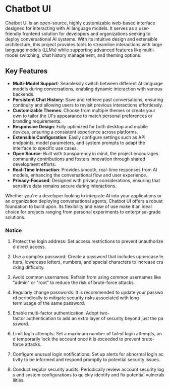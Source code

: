 # Chatbot UI

Chatbot UI is an open-source, highly customizable web-based interface designed for interacting with AI language models. It serves as a user-friendly frontend solution for developers and organizations seeking to deploy conversational AI systems. With its intuitive design and extensible architecture, this project provides tools to streamline interactions with large language models (LLMs) while supporting advanced features like multi-model switching, chat history management, and theming options.

## Key Features

- **Multi-Model Support**: Seamlessly switch between different AI language models during conversations, enabling dynamic interaction with various backends.
- **Persistent Chat History**: Save and retrieve past conversations, ensuring continuity and allowing users to revisit previous interactions effortlessly.
- **Customizable Themes**: Choose from multiple themes or create your own to tailor the UI's appearance to match personal preferences or branding requirements.
- **Responsive Design**: Fully optimized for both desktop and mobile devices, ensuring a consistent experience across platforms.
- **Extensible Configuration**: Easily configure settings such as API endpoints, model parameters, and system prompts to adapt the interface to specific use cases.
- **Open Source**: Built with transparency in mind, the project encourages community contributions and fosters innovation through shared development efforts.
- **Real-Time Interaction**: Provides smooth, real-time responses from AI models, enhancing the conversational flow and user experience.
- **Privacy-Focused**: Designed with privacy considerations, ensuring that sensitive data remains secure during interactions.

Whether you're a developer looking to integrate AI into your applications or an organization deploying conversational agents, Chatbot UI offers a robust foundation to build upon. Its flexibility and ease of use make it an ideal choice for projects ranging from personal experiments to enterprise-grade solutions.

### Notice

1.  Protect the login address: Set access restrictions to prevent unauthorized direct access.
    
2.  Use a complex password: Create a password that includes uppercase letters, lowercase letters, numbers, and special characters to increase cracking difficulty.
    
3.  Avoid common usernames: Refrain from using common usernames like "admin" or "root" to reduce the risk of brute-force attacks.
    
4.  Regularly change passwords: It is recommended to update your password periodically to mitigate security risks associated with long-term usage of the same password.
    
5.  Enable multi-factor authentication: Adopt two-factor authentication to add an extra layer of security beyond just the password.
    
6.  Limit login attempts: Set a maximum number of failed login attempts, and temporarily lock the account once it is exceeded to prevent brute-force attacks.
    
7.  Configure unusual login notifications: Set up alerts for abnormal login activity to be informed and respond promptly to potential security issues.
    
8.  Conduct regular security audits: Periodically review account security logs and system configurations to quickly identify and fix potential vulnerabilities.
        
